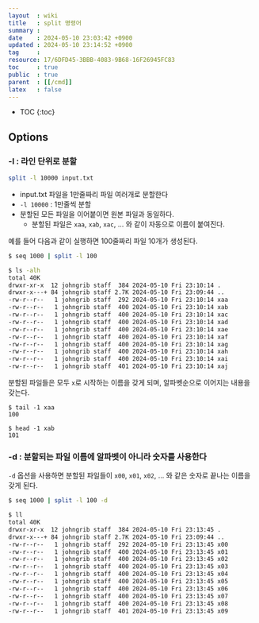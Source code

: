 ```yaml
---
layout  : wiki
title   : split 명령어
summary : 
date    : 2024-05-10 23:03:42 +0900
updated : 2024-05-10 23:14:52 +0900
tag     : 
resource: 17/6DFD45-3BBB-4083-9B68-16F26945FC83
toc     : true
public  : true
parent  : [[/cmd]]
latex   : false
---
```

* TOC
{:toc}

## Options

### -l : 라인 단위로 분할

```bash
split -l 10000 input.txt
```

- input.txt 파일을 1만줄짜리 파일 여러개로 분할한다
- `-l 10000` : 1만줄씩 분할
- 분할된 모든 파일을 이어붙이면 원본 파일과 동일하다.
    - 분할된 파일은 `xaa`, `xab`, `xac`, ... 와 같이 자동으로 이름이 붙여진다.


예를 들어 다음과 같이 실행하면 100줄짜리 파일 10개가 생성된다.

```bash
$ seq 1000 | split -l 100

$ ls -alh
total 40K
drwxr-xr-x  12 johngrib staff  384 2024-05-10 Fri 23:10:14 .
drwxr-x---+ 84 johngrib staff 2.7K 2024-05-10 Fri 23:09:44 ..
-rw-r--r--   1 johngrib staff  292 2024-05-10 Fri 23:10:14 xaa
-rw-r--r--   1 johngrib staff  400 2024-05-10 Fri 23:10:14 xab
-rw-r--r--   1 johngrib staff  400 2024-05-10 Fri 23:10:14 xac
-rw-r--r--   1 johngrib staff  400 2024-05-10 Fri 23:10:14 xad
-rw-r--r--   1 johngrib staff  400 2024-05-10 Fri 23:10:14 xae
-rw-r--r--   1 johngrib staff  400 2024-05-10 Fri 23:10:14 xaf
-rw-r--r--   1 johngrib staff  400 2024-05-10 Fri 23:10:14 xag
-rw-r--r--   1 johngrib staff  400 2024-05-10 Fri 23:10:14 xah
-rw-r--r--   1 johngrib staff  400 2024-05-10 Fri 23:10:14 xai
-rw-r--r--   1 johngrib staff  401 2024-05-10 Fri 23:10:14 xaj
```

분할된 파일들은 모두 `x`로 시작하는 이름을 갖게 되며, 알파벳순으로 이어지는 내용을 갖는다.

```
$ tail -1 xaa
100

$ head -1 xab
101
```

### -d : 분할되는 파일 이름에 알파벳이 아니라 숫자를 사용한다

`-d` 옵션을 사용하면 분할된 파일들이 `x00`, `x01`, `x02`, ... 와 같은 숫자로 끝나는 이름을 갖게 된다.

```bash
$ seq 1000 | split -l 100 -d

$ ll
total 40K
drwxr-xr-x  12 johngrib staff  384 2024-05-10 Fri 23:13:45 .
drwxr-x---+ 84 johngrib staff 2.7K 2024-05-10 Fri 23:09:44 ..
-rw-r--r--   1 johngrib staff  292 2024-05-10 Fri 23:13:45 x00
-rw-r--r--   1 johngrib staff  400 2024-05-10 Fri 23:13:45 x01
-rw-r--r--   1 johngrib staff  400 2024-05-10 Fri 23:13:45 x02
-rw-r--r--   1 johngrib staff  400 2024-05-10 Fri 23:13:45 x03
-rw-r--r--   1 johngrib staff  400 2024-05-10 Fri 23:13:45 x04
-rw-r--r--   1 johngrib staff  400 2024-05-10 Fri 23:13:45 x05
-rw-r--r--   1 johngrib staff  400 2024-05-10 Fri 23:13:45 x06
-rw-r--r--   1 johngrib staff  400 2024-05-10 Fri 23:13:45 x07
-rw-r--r--   1 johngrib staff  400 2024-05-10 Fri 23:13:45 x08
-rw-r--r--   1 johngrib staff  401 2024-05-10 Fri 23:13:45 x09
```

